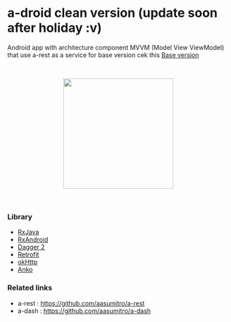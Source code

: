 # a-droid clean version (update soon after holiday :v)
Android app with architecture component MVVM (Model View ViewModel) that use a-rest as a service
for base version cek this <a href="https://github.com/aasumitro/a-droid">Base version</a> 

</br>
<p align="center">
   <img src="https://github.com/aasumitro/a-droid/blob/master/asd2.gif" width="250">
</p>
</br>

### Library

  - <a href="https://github.com/ReactiveX/Rxjava">RxJava</a>
  - <a href="https://github.com/ReactiveX/RxAndroid">RxAndroid </a>
  - <a href="https://github.com/google/dagger">Dagger 2</a>
  - <a href="https://github.com/square/retrofit">Retrofit</a>
  - <a href="https://github.com/square/okhttp">okHttp</a>
  - <a href="https://github.com/Kotlin/anko">Anko</a>
  

### Related links 
- a-rest : https://github.com/aasumitro/a-rest
- a-dash : https://github.com/aasumitro/a-dash

